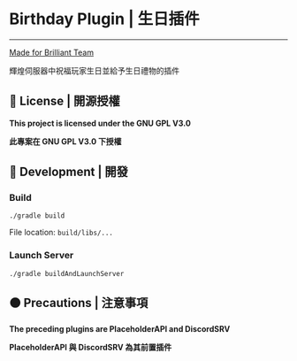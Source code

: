 # Birthday Plugin | 生日插件

---

[Made for Brilliant Team](https://discord.gg/5MHGpAFGEN "The Copyright of the entire source codes is owned by SiongSng according to Article 10 the Copyright Law of the Republic of China.")  

輝煌伺服器中祝福玩家生日並給予生日禮物的插件 

## 📃 License | 開源授權

**This project is licensed under the GNU GPL V3.0**

**此專案在 GNU GPL V3.0 下授權**

## 🔴 Development | 開發

### Build

```shell
./gradle build
```

File location: `build/libs/...`

### Launch Server

```shell
./gradle buildAndLaunchServer
```

## 🟠 Precautions | 注意事項

**The preceding plugins are PlaceholderAPI and DiscordSRV**

**PlaceholderAPI 與 DiscordSRV 為其前置插件**
